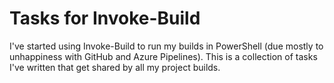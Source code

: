 # Tasks for Invoke-Build

I've started using Invoke-Build to run my builds in PowerShell (due mostly to unhappiness with GitHub and Azure Pipelines).  This is a collection of tasks I've written that get shared by all my project builds.
